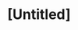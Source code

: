 ---
pid: ch674
title: "[Untitled]"
location_transcription: 
coordinates: "[-75.163202650509, 39.952724327888]"
zipcode: 
gen_neighborhood: 
neighborhood: 
outside_phl: 
age: 
age_range: 
instagram: 
image_file_name: ch_674.jpg
proposal_transcription: Together
topic: Unity,Unknown
topic_summary: 0, 0
type: Other No Form
keywords_other: 
credit: 
image_labels: 
twitter: 
facebook: 
permalink: "/monuments/ch674/"
layout: item-page
---
